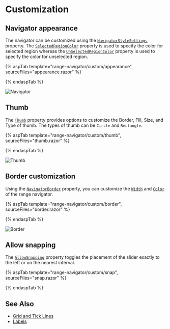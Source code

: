 # Customization

## Navigator appearance

The navigator can be customized using the [`NavigatorStyleSettings`](https://help.syncfusion.com/cr/blazor/Syncfusion.Blazor.Charts.RangeNavigatorStyleSettings.html) property. The [`SelectedRegionColor`](https://help.syncfusion.com/cr/blazor/Syncfusion.Blazor.Charts.RangeNavigatorStyleSettings.html#Syncfusion_Blazor_Charts_RangeNavigatorStyleSettings_SelectedRegionColor) property is used to specify the color for selected region whereas the [`UnSelectedRegionColor`](https://help.syncfusion.com/cr/blazor/Syncfusion.Blazor.Charts.RangeNavigatorStyleSettings.html#Syncfusion_Blazor_Charts_RangeNavigatorStyleSettings_UnselectedRegionColor) property is used to specify the color for unselected region.

{% aspTab template="range-navigator/custom/appearance", sourceFiles="appearance.razor" %}

{% endaspTab %}

![Navigator](images/custom/appearance.png)

## Thumb

The [`Thumb`](https://help.syncfusion.com/cr/blazor/Syncfusion.Blazor.Charts.RangeNavigatorStyleSettings.html#Syncfusion_Blazor_Charts_RangeNavigatorStyleSettings_Thumb) property provides options to customize the Border, Fill, Size, and Type of thumb. The types of thumb can be `Circle` and `Rectangle`.

{% aspTab template="range-navigator/custom/thumb", sourceFiles="thumb.razor" %}

{% endaspTab %}

![Thumb](images/custom/thumb.png)

## Border customization

Using the [`NavigatorBorder`](https://help.syncfusion.com/cr/blazor/Syncfusion.Blazor.Charts.ChartSeries.html#Syncfusion_Blazor_Charts_ChartSeries_IsClosed) property, you can customize the [`Width`](https://help.syncfusion.com/cr/blazor/Syncfusion.Blazor.Charts.RangeNavigatorBorder.html#Syncfusion_Blazor_Charts_RangeNavigatorBorder_Width) and [`Color`](https://help.syncfusion.com/cr/blazor/Syncfusion.Blazor.Charts.RangeNavigatorBorder.html#Syncfusion_Blazor_Charts_RangeNavigatorBorder_Color) of the range navigator.

{% aspTab template="range-navigator/custom/border", sourceFiles="border.razor" %}

{% endaspTab %}

![Border](images/custom/border.png)

## Allow snapping

The [`AllowSnapping`](https://help.syncfusion.com/cr/blazor/Syncfusion.Blazor.Charts.RangeNavigatorModel.html#Syncfusion_Blazor_Charts_RangeNavigatorModel_AllowSnapping) property toggles the placement of the slider exactly to the left or on the nearest interval.

{% aspTab template="range-navigator/custom/snap", sourceFiles="snap.razor" %}

{% endaspTab %}

## See Also

* [Grid and Tick Lines](./grid-tick/)
* [Labels](./labels/)